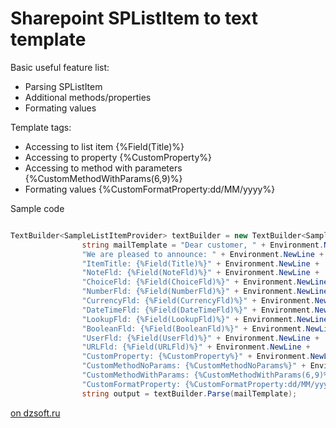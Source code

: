 # Sharepoint SPListItem to text template

Basic useful feature list: 

* Parsing SPListItem
* Additional methods/properties
* Formating values

Template tags:

* Accessing to list item {%Field(Title)%}
* Accessing to property {%CustomProperty%}
* Accessing to method with parameters {%CustomMethodWithParams(6,9)%}
* Formating values {%CustomFormatProperty:dd/MM/yyyy%}

Sample code

```csharp

TextBuilder<SampleListItemProvider> textBuilder = new TextBuilder<SampleListItemProvider>(new SampleListItemProvider(item));
                string mailTemplate = "Dear customer, " + Environment.NewLine +
                "We are pleased to announce: " + Environment.NewLine +
                "ItemTitle: {%Field(Title)%}" + Environment.NewLine +
                "NoteFld: {%Field(NoteFld)%}" + Environment.NewLine +
                "ChoiceFld: {%Field(ChoiceFld)%}" + Environment.NewLine +
                "NumberFld: {%Field(NumberFld)%}" + Environment.NewLine +
                "CurrencyFld: {%Field(CurrencyFld)%}" + Environment.NewLine +
                "DateTimeFld: {%Field(DateTimeFld)%}" + Environment.NewLine +
                "LookupFld: {%Field(LookupFld)%}" + Environment.NewLine +
                "BooleanFld: {%Field(BooleanFld)%}" + Environment.NewLine +
                "UserFld: {%Field(UserFld)%}" + Environment.NewLine +
                "URLFld: {%Field(URLFld)%}" + Environment.NewLine +
                "CustomProperty: {%CustomProperty%}" + Environment.NewLine +
                "CustomMethodNoParams: {%CustomMethodNoParams%}" + Environment.NewLine +
                "CustomMethodWithParams: {%CustomMethodWithParams(6,9)%}" + Environment.NewLine +
                "CustomFormatProperty: {%CustomFormatProperty:dd/MM/yyyy%}";
                string output = textBuilder.Parse(mailTemplate);

```

[on dzsoft.ru](https://github.com/jbt/markdown-editor) 
